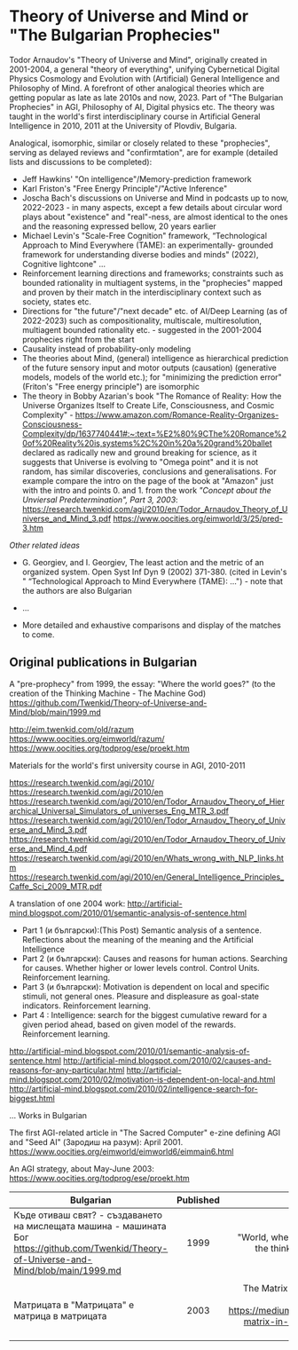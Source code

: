 # Theory of Universe and Mind or "The Bulgarian Prophecies"
Todor Arnaudov's "Theory of Universe and Mind", originally created in 2001-2004, a general "theory of everything", unifying Cybernetical Digital Physics Cosmology and Evolution with (Artificial) General Intelligence and Philosophy of Mind. A forefront of other analogical theories which are getting popular as late as late 2010s and now, 2023. Part of "The Bulgarian Prophecies" in AGI, Philosophy of AI, Digital physics etc. The theory was taught in the world's first interdisciplinary course in Artificial General Intelligence in 2010, 2011 at the University of Plovdiv, Bulgaria.

Analogical, isomorphic, similar or closely related to these "prophecies", serving as delayed reviews and "confirmtation", are for example (detailed lists and discussions to be completed):

* Jeff Hawkins' "On intelligence"/Memory-prediction framework
* Karl Friston's "Free Energy Principle"/"Active Inference"
* Joscha Bach's discussions on Universe and Mind in podcasts up to now, 2022-2023 - in many aspects, except a few details about circular word plays about  "existence" and "real"-ness, are almost identical to the ones and the reasoning expressed bellow, 20 years earlier
* Michael Levin's "Scale-Free Cognition" framework,  “Technological Approach to Mind Everywhere (TAME): an experimentally-
grounded framework for understanding diverse bodies and minds" (2022), Cognitive lightcone" ...
* Reinforcement learning directions and frameworks; constraints such as bounded rationality in multiagent systems, in the "prophecies" mapped and proven by their match in the interdisciplinary context such as society, states etc.
* Directions for "the future"/"next decade" etc. of AI/Deep Learning (as of 2022-2023) such as compositionality, multiscale, multiresolution, multiagent bounded rationality etc. - suggested in the 2001-2004 prophecies right from the start
* Causality instead of probability-only modeling
* The theories about Mind, (general) intelligence as hierarchical prediction of the future sensory input and motor outputs (causation) (generative models, models of the world etc.); for "minimizing the prediction error" (Friton's "Free energy principle") are isomorphic
* The theory in Bobby Azarian's book "The Romance of Reality: How the Universe Organizes Itself to Create Life, Consciousness, and Cosmic Complexity" - https://www.amazon.com/Romance-Reality-Organizes-Consciousness-Complexity/dp/1637740441#:~:text=%E2%80%9CThe%20Romance%20of%20Reality%20is,systems%2C%20in%20a%20grand%20ballet declared as radically new and ground breaking for science, as it suggests that Universe is evolving to "Omega point" and it is not random, has similar discoveries, conclusions and generalisations. For example compare the intro on the page of the book at "Amazon"  just with the intro and points 0. and 1. from the work _"Concept about the Unviersal Predetermination", Part 3, 2003_: https://research.twenkid.com/agi/2010/en/Todor_Arnaudov_Theory_of_Universe_and_Mind_3.pdf   https://www.oocities.org/eimworld/3/25/pred-3.htm

*Other related ideas*
* G. Georgiev, and I. Georgiev, The least action and the metric of an organized
system. Open Syst Inf Dyn 9 (2002) 371-380. (cited in Levin's " “Technological Approach to Mind Everywhere (TAME): ...") - note that the authors are also Bulgarian

*  ...
* More detailed and exhaustive comparisons and display of the matches to come.

## Original publications in Bulgarian

А "pre-prophecy" from 1999, the essay: "Where the world goes?" (to the creation of the Thinking Machine - The Machine God)
https://github.com/Twenkid/Theory-of-Universe-and-Mind/blob/main/1999.md

http://eim.twenkid.com/old/razum
https://www.oocities.org/eimworld/razum/
https://www.oocities.org/todprog/ese/proekt.htm

Materials for the world's first university course in AGI, 2010-2011

https://research.twenkid.com/agi/2010/
https://research.twenkid.com/agi/2010/en
https://research.twenkid.com/agi/2010/en/Todor_Arnaudov_Theory_of_Hierarchical_Universal_Simulators_of_universes_Eng_MTR_3.pdf
https://research.twenkid.com/agi/2010/en/Todor_Arnaudov_Theory_of_Universe_and_Mind_3.pdf
https://research.twenkid.com/agi/2010/en/Todor_Arnaudov_Theory_of_Universe_and_Mind_4.pdf
https://research.twenkid.com/agi/2010/en/Whats_wrong_with_NLP_links.htm
https://research.twenkid.com/agi/2010/en/General_Intelligence_Principles_Caffe_Sci_2009_MTR.pdf

A translation of one 2004 work:
http://artificial-mind.blogspot.com/2010/01/semantic-analysis-of-sentence.html

* Part 1 (и български):(This Post) Semantic analysis of a sentence. Reflections about the meaning of the meaning and the Artificial Intelligence 
* Part 2 (и български): Causes and reasons for human actions. Searching for causes. Whether higher or lower levels control. Control Units. Reinforcement learning. 
* Part 3 (и български): Motivation is dependent on local and specific stimuli, not general ones. Pleasure and displeasure as goal-state indicators. Reinforcement learning.
* Part 4 : Intelligence: search for the biggest cumulative reward for a given period ahead, based on given model of the rewards. Reinforcement learning.

http://artificial-mind.blogspot.com/2010/01/semantic-analysis-of-sentence.html
http://artificial-mind.blogspot.com/2010/02/causes-and-reasons-for-any-particular.html
http://artificial-mind.blogspot.com/2010/02/motivation-is-dependent-on-local-and.html
http://artificial-mind.blogspot.com/2010/02/intelligence-search-for-biggest.html


...
Works in Bulgarian

The first AGI-related article in "The Sacred Computer" e-zine defining AGI and "Seed AI" (Зародиш на разум): April 2001.
https://www.oocities.org/eimworld/eimworld6/eimmain6.html

An AGI strategy, about May-June 2003:
https://www.oocities.org/todprog/ese/proekt.htm


| Bulgarian        | Published | English           | Notes  |
| ------------- |:-------------:| -----:|  -----:|
| Къде отиваш свят? - създаването на мислещата машина - машината Бог <br>https://github.com/Twenkid/Theory-of-Universe-and-Mind/blob/main/1999.md     |1999 | "World, where you go?" - the creation of the thinking machine - machine God | Essay, Radio "Plovdiv", consolation prize|
|   |
| Матрицата в "Матрицата" е матрица в матрицата      | 2003 | The Matrix in "The Matrix" is a matrix in the Matrix <br> https://medium.com/@todorarnaudov/the-matrix-in-the-matrix-is-a-matrix-in-the-matrix-895e86c5f002 | ... |






